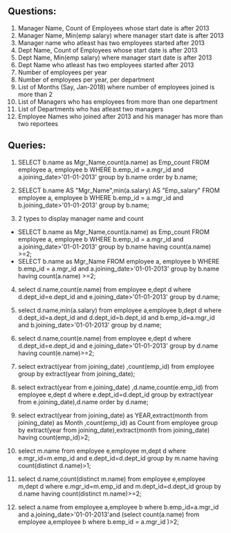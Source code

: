 ## **Questions:**

1. Manager Name, Count of Employees whose start date is after 2013
2. Manager Name, Min(emp salary) where manager start date is after 2013
3. Manager name who atleast has two employees started after 2013
4. Dept Name, Count of Employees whose start date is after 2013
5. Dept Name, Min(emp salary) where manager start date is after 2013
6. Dept Name who atleast has two employees started after 2013
7. Number of employees per year
8. Number of employees per year, per department
9. List of Months (Say, Jan-2018) where number of employees joined is more than 2
10. List of Managers who has employees from more than one department
11. List of Departments who has atleast two managers
12. Employee Names who joined after 2013 and his manager has more than two reportees

## **Queries:**

1.  SELECT b.name as  Mgr_Name,count(a.name) as Emp_count FROM employee a, employee b WHERE b.emp_id = a.mgr_id and a.joining_date>'01-01-2013' group by b.name order by b.name;

2. SELECT b.name AS "Mgr_Name",min(a.salary) AS "Emp_salary" FROM employee a, employee b WHERE b.emp_id = a.mgr_id and  b.joining_date>'01-01-2013' group by b.name;

3. 2 types to display manager name and count 

 *  SELECT b.name as  Mgr_Name,count(a.name) as Emp_count FROM employee a, employee b WHERE b.emp_id = a.mgr_id and a.joining_date>'01-01-2013' group by b.name  having count(a.name) >=2;
 *  SELECT b.name as  Mgr_Name FROM employee a, employee b WHERE b.emp_id = a.mgr_id and  a.joining_date>'01-01-2013' group by b.name  having count(a.name) >=2;

4. select d.name,count(e.name) from employee e,dept d  where d.dept_id=e.dept_id and e.joining_date>'01-01-2013' group by d.name;

5. select d.name,min(a.salary) from employee a,employee b,dept d  where d.dept_id=a.dept_id and d.dept_id=b.dept_id and b.emp_id=a.mgr_id and  b.joining_date>'01-01-2013' group by d.name;

6.  select d.name,count(e.name) from employee e,dept d  where d.dept_id=e.dept_id and e.joining_date>'01-01-2013' group by d.name having count(e.name)>=2;

7. select extract(year from joining_date) ,count(emp_id) from employee group by extract(year from joining_date);

8. select extract(year from e.joining_date) ,d.name,count(e.emp_id) from employee e,dept d where e.dept_id=d.dept_id group by extract(year from e.joining_date),d.name order by d.name;

9. select extract(year from joining_date) as YEAR,extract(month from joining_date) as Month ,count(emp_id) as Count from employee group by extract(year from joining_date),extract(month from joining_date) having count(emp_id)>2;


10. select m.name from employee e,employee m,dept d where e.mgr_id=m.emp_id and e.dept_id=d.dept_id group by m.name having count(distinct d.name)>1;

11. select d.name,count(distinct m.name) from employee e,employee m,dept d where e.mgr_id=m.emp_id and m.dept_id=d.dept_id group by d.name having count(distinct m.name)>=2;

12. select a.name from employee a,employee b where b.emp_id=a.mgr_id and a.joining_date>'01-01-2013'and (select count(a.name) from employee a,employee b where b.emp_id = a.mgr_id )>2;



